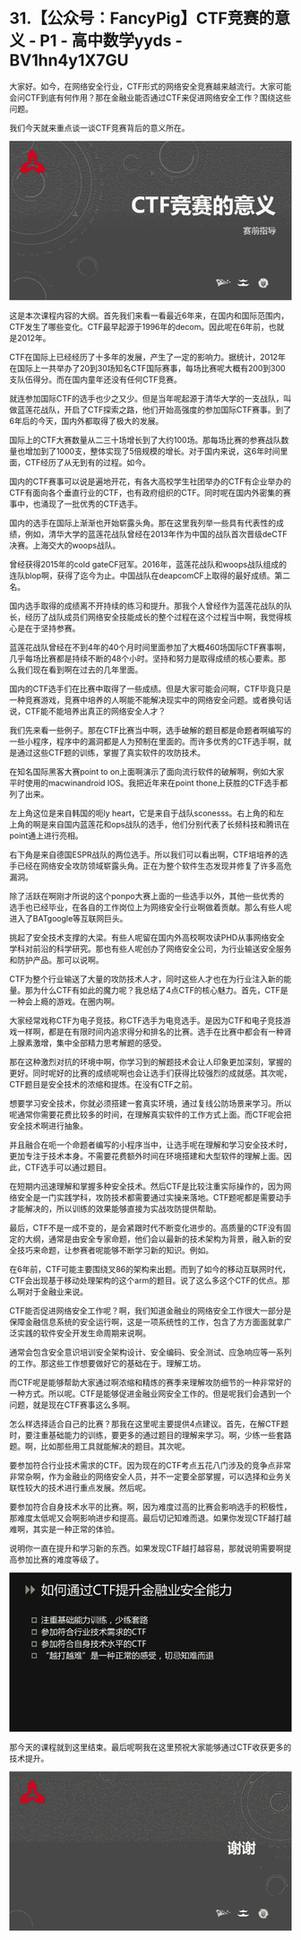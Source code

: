 # 31.【公众号：FancyPig】CTF竞赛的意义 - P1 - 高中数学yyds - BV1hn4y1X7GU

大家好。如今，在网络安全行业，CTF形式的网络安全竞赛越来越流行。大家可能会问CTF到底有何作用？那在金融业能否通过CTF来促进网络安全工作？围绕这些问题。

我们今天就来重点谈一谈CTF竞赛背后的意义所在。

![](img/280670e11497a3c0c5ba25a14b5f6e96_1.png)

这是本次课程内容的大纲。首先我们来看一看最近6年来，在国内和国际范围内，CTF发生了哪些变化。CTF最早起源于1996年的decom。因此呢在6年前，也就是2012年。

CTF在国际上已经经历了十多年的发展，产生了一定的影响力。据统计，2012年在国际上一共举办了20到30场知名CTF国际赛事，每场比赛呢大概有200到300支队伍得分。而在国内童年还没有任何CTF竞赛。

就连参加国际CTF的选手也少之又少。但是当年呢起源于清华大学的一支战队，叫做蓝莲花战队，开启了CTF探索之路，他们开始高强度的参加国际CTF赛事。到了6年后的今天，国内外都取得了极大的发展。

国际上的CTF大赛数量从二三十场增长到了大约100场。那每场比赛的参赛战队数量也增加到了1000支，整体实现了5倍规模的增长。对于国内来说，这6年时间里面，CTF经历了从无到有的过程。如今。

国内的CTF赛事可以说是遍地开花，有各大高校学生社团举办的CTF有企业举办的CTF有面向各个垂直行业的CTF，也有政府组织的CTF。同时呢在国内外密集的赛事中，也涌现了一批优秀的CTF选手。

国内的选手在国际上渐渐也开始崭露头角。那在这里我列举一些具有代表性的成绩，例如，清华大学的蓝莲花战队曾经在2013年作为中国的战队首次晋级deCTF决赛。上海交大的woops战队。

曾经获得2015年的cold gateCF冠军。2016年，蓝莲花战队和woops战队组成的连队blop啊，获得了迄今为止。中国战队在deapcomCF上取得的最好成绩。第二名。

国内选手取得的成绩离不开持续的练习和提升。那我个人曾经作为蓝莲花战队的队长，经历了战队成员们网络安全技能成长的整个过程在这个过程当中啊，我觉得核心是在于坚持参赛。

蓝莲花战队曾经在不到4年的40个月时间里面参加了大概460场国际CTF赛事啊，几乎每场比赛都是持续不断的48个小时。坚持和努力是取得成绩的核心要素。那么我们现在看到啊在过去的几年里面。

国内的CTF选手们在比赛中取得了一些成绩。但是大家可能会问啊，CTF毕竟只是一种竞赛游戏，竞赛中培养的人啊能不能解决现实中的网络安全问题。或者换句话说，CTF能不能培养出真正的网络安全人才？

我们先来看一些例子。那在CTF比赛当中啊，选手破解的题目都是命题者啊编写的一些小程序，程序中的漏洞都是人为预制在里面的。而许多优秀的CTF选手啊，就是通过这些CTF题的训练，掌握了真实软件的攻防技术。

在知名国际黑客大赛point to on上面啊演示了面向流行软件的破解啊，例如大家平时使用的macwinandroid IOS。我把近年来在point thone上获胜的CTF选手都列了出来。

左上角这位是来自韩国的呃ly heart，它是来自于战队sconesss。右上角的和左上角的啊是来自国内蓝莲花和ops战队的选手，他们分别代表了长频科技和腾讯在point通上进行亮相。

右下角是来自德国ESPR战队的两位选手。所以我们可以看出啊，CTF培培养的选手已经在网络安全攻防领域崭露头角。正在为整个软件生态发现并修复了许多高危漏洞。

除了活跃在啊刚才所说的这个ponpo大赛上面的一些选手以外，其他一些优秀的选手也已经毕业，在各自的工作岗位上为网络安全行业啊做着贡献。那么有些人呢进入了BATgoogle等互联网巨头。

挑起了安全技术支撑的大梁。有些人呢留在国内外高校啊攻读PHD从事网络安全学科对前沿的科学研究。那也有些人呢创办了网络安全公司，为行业输送安全服务和防护产品。那可以说啊。

CTF为整个行业输送了大量的攻防技术人才，同时这些人才也在为行业注入新的能量。那为什么CTF有如此的魔力呢？我总结了4点CTF的核心魅力。首先，CTF是一种会上瘾的游戏。在圈内啊。

大家经常戏称CTF为电子竞技。称CTF选手为电竞选手。是因为CTF和电子竞技游戏一样啊，都是在有限时间内追求得分和排名的比赛。选手在比赛中都会有一种肾上腺素激增，集中全部精力思考解题的感受。

那在这种激烈对抗的环境中啊，你学习到的解题技术会让人印象更加深刻，掌握的更好。同时呢好的比赛的成绩呢啊也会让选手们获得比较强烈的成就感。其次呢，CTF题目是安全技术的浓缩和提炼。在没有CTF之前。

想要学习安全技术，你就必须搭建一套真实环境，通过复线公防场景来学习。所以呢通常你需要花费比较多的时间，在理解真实软件的工作方式上面。而CTF呢会把安全技术啊进行抽象。

并且融合在呃一个命题者编写的小程序当中，让选手呢在理解和学习安全技术时，更加专注于技术本身。不需要花费额外时间在环境搭建和大型软件的理解上面。因此，CTF选手可以通过题目。

在短期内迅速理解和掌握多种安全技术。然后CTF是比较注重实际操作的，因为网络安全是一门实践学科，攻防技术都需要通过实操来落地。CTF题呢都是需要动手才能解决的，所以训练的效果能够直接为实战攻防提供帮助。

最后，CTF不是一成不变的，是会紧跟时代不断变化进步的。高质量的CTF没有固定的大纲，通常是由安全专家命题，他们会以最新的技术架构为背景，融入新的安全技巧来命题，让参赛者呢能够不断学习新的知识。例如。

在6年前，CTF可能主要围绕叉86的架构来出题。而到了如今的移动互联网时代，CTF会出现基于移动处理架构的这个arm的题目。说了这么多这个CTF的优点。那么啊对于金融业来说。

CTF能否促进网络安全工作呢？啊，我们知道金融业的网络安全工作很大一部分是保障金融信息系统的安全运行啊，这是一项系统性的工作，包含了方方面面就拿广泛实践的软件安全开发生命周期来说啊。

通常会包含安全意识培训安全架构设计、安全编码、安全测试、应急响应等一系列的工作。那这些工作想要做好它的基础在于。理解工坊。

而CTF呢是能够帮助大家通过啊浓缩和精炼的赛季来理解攻防细节的一种非常好的一种方式。所以呢。CTF是能够促进金融业网安全工作的。但是呢我们会遇到一个问题，就是现在CTF赛事这么多啊。

怎么样选择适合自己的比赛？那我在这里呢主要提供4点建议。首先，在解CTF题时，要注重基础能力的训练，要更多的通过题目的理解来学习。啊，少练一些套路题。啊，比如那些用工具就能解决的题目。其次呢。

要参加符合行业技术需求的CTF。因为现在的CTF考点五花八门涉及的竞争点非常非常杂啊，作为金融业的网络安全人员，并不一定要全部掌握，可以选择和业务关联性较大的技术进行重点发展。然后呢。

要参加符合自身技术水平的比赛。啊，因为难度过高的比赛会影响选手的积极性，那难度太低呢又会啊影响进步和提高。最后切记知难而退。如果你发现CTF越打越难啊，其实是一种正常的体验。

说明你一直在提升和学习新的东西。如果发现CTF越打越容易，那就说明需要啊提高参加比赛的难度等级了。

![](img/280670e11497a3c0c5ba25a14b5f6e96_3.png)

那今天的课程就到这里结束。最后呢啊我在这里预祝大家能够通过CTF收获更多的技术提升。

![](img/280670e11497a3c0c5ba25a14b5f6e96_5.png)